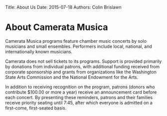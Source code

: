 Title: About Us
Date: 2015-07-18
Authors: Colin Brislawn

# About Camerata Musica

Camerata Musica programs feature chamber music concerts by solo musicians and small ensembles. Performers include local, national, and internationally known musicians.

Camerata does not sell tickets to its programs. Support is provided primarily by donations from individual patrons, with additional funding received from corporate sponsorship and grants from organizations like the Washington State Arts Commission and the National Endowment for the Arts.

In addition to receiving recognition on the program, patrons (donors who contribute $100.00 or more a year) receive an announcement card before each concert. By presenting these reminders, patrons and their families receive priority seating until 7:45, after which everyone is admitted on a first-come, first-seated basis.
